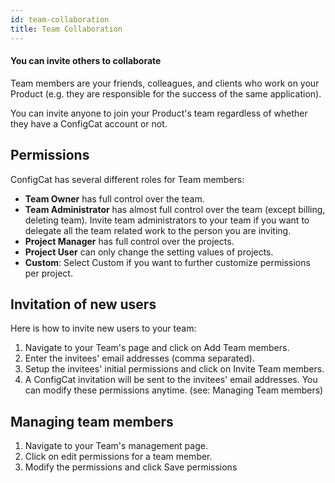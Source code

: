 ```yaml
---
id: team-collaboration
title: Team Collaboration
---
```

#### You can invite others to collaborate

Team members are your friends, colleagues, and clients who work on your Product (e.g. they are responsible for the success of the same application).

You can invite anyone to join your Product's team regardless of whether they have a ConfigCat account or not.

## Permissions
ConfigCat has several different roles for Team members:

* **Team Owner** has full control over the team. 
* **Team Administrator** has almost full control over the team (except billing, deleting team). Invite team administrators to your team if you want to delegate all the team related work to the person you are inviting.
* **Project Manager** has full control over the projects.
* **Project User** can only change the setting values of projects.
* **Custom**: Select Custom if you want to further customize permissions per project.

## Invitation of new users
Here is how to invite new users to your team:
1. Navigate to your Team's page and click on Add Team members.
1. Enter the invitees' email addresses (comma separated).
1. Setup the invitees' initial permissions and click on Invite Team members.
1. A ConfigCat invitation will be sent to the invitees' email addresses.
You can modify these permissions anytime. (see: Managing Team members)

## Managing team members
1. Navigate to your Team's management page.
1. Click on edit permissions for a team member.
1. Modify the permissions and click Save permissions